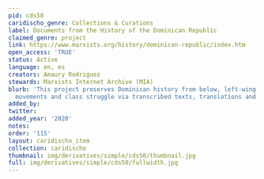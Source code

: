 ```yaml
---
pid: cds50
caridischo_genre: Collections & Curations
label: Documents from the History of the Dominican Republic
claimed_genre: project
link: https://www.marxists.org/history/dominican-republic/index.htm
open_access: 'TRUE'
status: Active
language: en, es
creators: Amaury Rodriguez
stewards: Marxists Internet Archive (MIA)
blurb: 'This project preserves Dominican history from below, left-wing revolutionary
  movements and class struggle via transcribed texts, translations and images. '
added_by:
twitter:
added_year: '2020'
notes:
order: '115'
layout: caridischo_item
collection: caridischo
thumbnail: img/derivatives/simple/cds50/thumbnail.jpg
full: img/derivatives/simple/cds50/fullwidth.jpg
---
```

